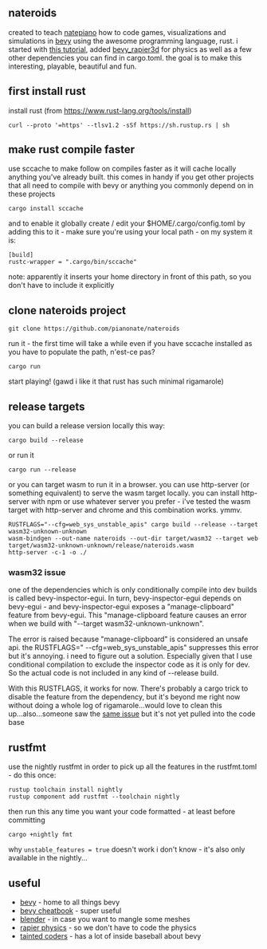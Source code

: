 ## nateroids

created to teach [natepiano](https://youtube.com/natepiano) how to code games, visualizations and
simulations in [bevy](https://bevyengine.org) using the awesome programming language, rust. i started
with [this tutorial](https://www.youtube.com/@ZymartuGames),
added [bevy_rapier3d](https://www.rapier.rs/docs/user_guides/bevy_plugin/getting_started_bevy) for physics as well as a
few other dependencies you can find in cargo.toml. the goal is to make this interesting, playable, beautiful and fun.


## first install rust
install rust (from https://www.rust-lang.org/tools/install)

```shell
curl --proto '=https' --tlsv1.2 -sSf https://sh.rustup.rs | sh
```

## make rust compile faster

use sccache to make follow on compiles faster as it will cache locally anything you've already built. this comes in handy if you get other projects that all need to compile with bevy or 
anything you commonly depend on in these projects

```shell
cargo install sccache
```

and to enable it globally create / edit your $HOME/.cargo/config.toml by adding this to it - make sure you're using your local path - on my system it is:
```shell
[build]
rustc-wrapper = ".cargo/bin/sccache"
```

note: apparently it inserts your home directory in front of this path, so you don't have to include it explicitly

## clone nateroids project 

```shell
git clone https://github.com/pianonate/nateroids
```

run it - the first time will take a while even if you have sccache installed as you have to populate the path, n'est-ce pas?

```shell
cargo run
```

start playing! (gawd i like it that rust has such minimal rigamarole)

## release targets

you can build a release version locally this way:

```shell
cargo build --release
```

or run it

```shell
cargo run --release
```

or you can target wasm to run it in a browser.
you can use http-server (or something equivalent) to serve the wasm target locally. you can install http-server with npm
or use whatever server you prefer - i've tested the wasm target with http-server and chrome and this combination works.
ymmv.

```shell
RUSTFLAGS="--cfg=web_sys_unstable_apis" cargo build --release --target wasm32-unknown-unknown
wasm-bindgen --out-name nateroids --out-dir target/wasm32 --target web target/wasm32-unknown-unknown/release/nateroids.wasm
http-server -c-1 -o ./
```
### wasm32 issue

one of the dependencies which is only conditionally compile into dev builds is called bevy-inspector-egui. In turn,
bevy-inspector-egui depends on bevy-egui - and bevy-inspector-egui exposes a "manage-clipboard" feature from bevy-egui.
This "manage-clipboard feature causes an error
when we build with "--target wasm32-unknown-unknown".

The error is raised because "manage-clipboard" is considered an unsafe api. the RUSTFLAGS="
--cfg=web_sys_unstable_apis" suppresses this error but it's annoying. i need to figure out a solution. Especially given
that I use
conditional compilation to exclude the inspector code as it is only for dev. So the actual code is not included in any
kind of --release build.

With this RUSTFLAGS, it works for now. There's probably a cargo trick to disable the feature from the
dependency,
but it's beyond me right now without doing a whole log of rigamarole...would love to clean this up...also...someone saw the 
[same issue](https://github.com/jakobhellermann/bevy-inspector-egui/pull/210) but it's not yet pulled into the code base


## rustfmt

use the nightly rustfmt in order to pick up all the features in the rustfmt.toml - do this once:
```shell
rustup toolchain install nightly
rustup component add rustfmt --toolchain nightly
```

then run this any time you want your code formatted - at least before committing
```shell
cargo +nightly fmt
```
why `unstable_features = true` doesn't work i don't know - it's also only available in the nightly...

## useful
- [bevy](https://bevyengine.org/learn/) - home to all things bevy
- [bevy cheatbook](https://bevy-cheatbook.github.io/overview.html) - super useful
- [blender](https://docs.blender.org/manual/en/latest/) - in case you want to mangle some meshes
- [rapier physics](https://rapier.rs/docs/user_guides/bevy_plugin/getting_started_bevy) - so we don't have to code the physics
- [tainted coders](https://taintedcoders.com/) - has a lot of inside baseball about bevy
